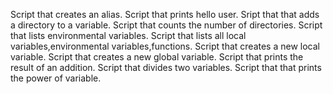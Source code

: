 Script that creates an alias.
Script that prints hello user.
Sript that that adds a directory to a variable.
Script that counts the number of directories.
Script that lists environmental variables.
Script that lists all local variables,environmental variables,functions.
Script that creates a new local variable.
Script that creates a new global variable.
Script that prints the result of an addition.
Script that divides two variables.
Script that that prints the power of variable.
